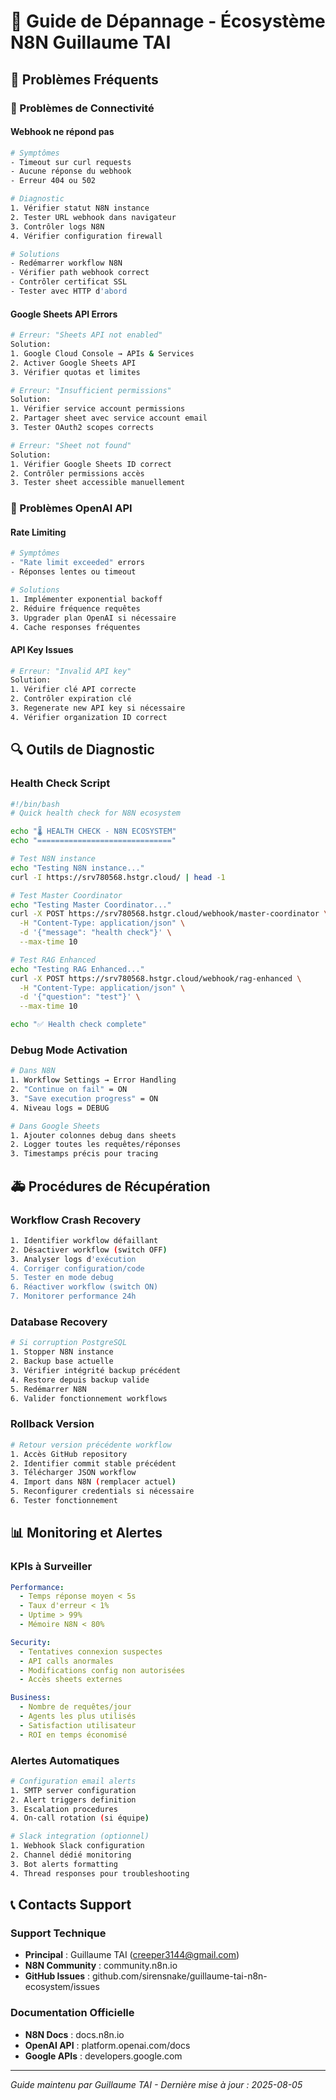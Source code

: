 # 🔧 Guide de Dépannage - Écosystème N8N Guillaume TAI

## 🚨 Problèmes Fréquents

### 🔗 Problèmes de Connectivité

#### Webhook ne répond pas
```bash
# Symptômes
- Timeout sur curl requests
- Aucune réponse du webhook
- Erreur 404 ou 502

# Diagnostic
1. Vérifier statut N8N instance
2. Tester URL webhook dans navigateur
3. Contrôler logs N8N
4. Vérifier configuration firewall

# Solutions
- Redémarrer workflow N8N
- Vérifier path webhook correct
- Contrôler certificat SSL
- Tester avec HTTP d'abord
```

#### Google Sheets API Errors
```bash
# Erreur: "Sheets API not enabled"
Solution:
1. Google Cloud Console → APIs & Services
2. Activer Google Sheets API
3. Vérifier quotas et limites

# Erreur: "Insufficient permissions"
Solution:
1. Vérifier service account permissions
2. Partager sheet avec service account email
3. Tester OAuth2 scopes corrects

# Erreur: "Sheet not found"
Solution:
1. Vérifier Google Sheets ID correct
2. Contrôler permissions accès
3. Tester sheet accessible manuellement
```

### 🤖 Problèmes OpenAI API

#### Rate Limiting
```bash
# Symptômes
- "Rate limit exceeded" errors
- Réponses lentes ou timeout

# Solutions
1. Implémenter exponential backoff
2. Réduire fréquence requêtes
3. Upgrader plan OpenAI si nécessaire
4. Cache responses fréquentes
```

#### API Key Issues
```bash
# Erreur: "Invalid API key"
Solution:
1. Vérifier clé API correcte
2. Contrôler expiration clé
3. Regenerate new API key si nécessaire
4. Vérifier organization ID correct
```

## 🔍 Outils de Diagnostic

### Health Check Script
```bash
#!/bin/bash
# Quick health check for N8N ecosystem

echo "🌡️ HEALTH CHECK - N8N ECOSYSTEM"
echo "=============================="

# Test N8N instance
echo "Testing N8N instance..."
curl -I https://srv780568.hstgr.cloud/ | head -1

# Test Master Coordinator
echo "Testing Master Coordinator..."
curl -X POST https://srv780568.hstgr.cloud/webhook/master-coordinator \
  -H "Content-Type: application/json" \
  -d '{"message": "health check"}' \
  --max-time 10

# Test RAG Enhanced
echo "Testing RAG Enhanced..."
curl -X POST https://srv780568.hstgr.cloud/webhook/rag-enhanced \
  -H "Content-Type: application/json" \
  -d '{"question": "test"}' \
  --max-time 10

echo "✅ Health check complete"
```

### Debug Mode Activation
```bash
# Dans N8N
1. Workflow Settings → Error Handling
2. "Continue on fail" = ON
3. "Save execution progress" = ON
4. Niveau logs = DEBUG

# Dans Google Sheets
1. Ajouter colonnes debug dans sheets
2. Logger toutes les requêtes/réponses
3. Timestamps précis pour tracing
```

## 🚑 Procédures de Récupération

### Workflow Crash Recovery
```bash
1. Identifier workflow défaillant
2. Désactiver workflow (switch OFF)
3. Analyser logs d'exécution
4. Corriger configuration/code
5. Tester en mode debug
6. Réactiver workflow (switch ON)
7. Monitorer performance 24h
```

### Database Recovery
```bash
# Si corruption PostgreSQL
1. Stopper N8N instance
2. Backup base actuelle
3. Vérifier intégrité backup précédent
4. Restore depuis backup valide
5. Redémarrer N8N
6. Valider fonctionnement workflows
```

### Rollback Version
```bash
# Retour version précédente workflow
1. Accès GitHub repository
2. Identifier commit stable précédent
3. Télécharger JSON workflow
4. Import dans N8N (remplacer actuel)
5. Reconfigurer credentials si nécessaire
6. Tester fonctionnement
```

## 📊 Monitoring et Alertes

### KPIs à Surveiller
```yaml
Performance:
  - Temps réponse moyen < 5s
  - Taux d'erreur < 1%
  - Uptime > 99%
  - Mémoire N8N < 80%

Security:
  - Tentatives connexion suspectes
  - API calls anormales
  - Modifications config non autorisées
  - Accès sheets externes

Business:
  - Nombre de requêtes/jour
  - Agents les plus utilisés
  - Satisfaction utilisateur
  - ROI en temps économisé
```

### Alertes Automatiques
```bash
# Configuration email alerts
1. SMTP server configuration
2. Alert triggers definition
3. Escalation procedures
4. On-call rotation (si équipe)

# Slack integration (optionnel)
1. Webhook Slack configuration
2. Channel dédié monitoring
3. Bot alerts formatting
4. Thread responses pour troubleshooting
```

## 📞 Contacts Support

### Support Technique
- **Principal** : Guillaume TAI (creeper3144@gmail.com)
- **N8N Community** : community.n8n.io
- **GitHub Issues** : github.com/sirensnake/guillaume-tai-n8n-ecosystem/issues

### Documentation Officielle
- **N8N Docs** : docs.n8n.io
- **OpenAI API** : platform.openai.com/docs
- **Google APIs** : developers.google.com

---

*Guide maintenu par Guillaume TAI - Dernière mise à jour : 2025-08-05*
